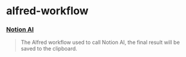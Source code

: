 # alfred-workflow

### [Notion AI](https://github.com/liCells/alfred-workflow/tree/main/notion-ai)

> The Alfred workflow used to call Notion AI, the final result will be saved to the clipboard.

